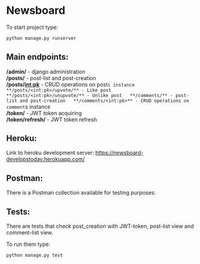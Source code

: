 # Newsboard

To start project type:
```sh
python manage.py runserver
```

## Main endpoints:  
**/admin/** - django administration  
**/posts/** - post-list and post-creation  
**/posts/<int:pk>** - CRUD operations on post`s instance  
**/posts/<int:pk>/upvote/** - Like post  
**/posts/<int:pk>/unupvote/** - Unlike post  
**/comments/** - post-list and post-creation  
**/comments/<int:pk>** - CRUD operations on comment`s instance  
**/token/** - JWT token acquiring  
**/token/refresh/** - JWT token refresh  

## Heroku: 
Link to heroku development server: https://newsboard-developstoday.herokuapp.com/  

## Postman:  
There is a Postman collection available for testing purposes:  

## Tests:  
There are tests that check post_creation with JWT-token, post-list view and comment-list view.  

To run them type:
```sh
python manage.py test
```
